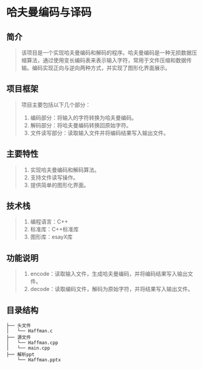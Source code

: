 # 哈夫曼编码与译码
## 简介
> 该项目是一个实现哈夫曼编码和解码的程序。哈夫曼编码是一种无损数据压缩算法，通过使用变长编码表来表示输入字符，常用于文件压缩和数据传输。编码实现正向与逆向两种方式，并实现了图形化界面展示。
## 项目框架
> 项目主要包括以下几个部分：
> 1. 编码部分：将输入的字符转换为哈夫曼编码。
> 2. 解码部分：将哈夫曼编码转换回原始字符。
> 3. 文件读写部分：读取输入文件并将编码结果写入输出文件。
## 主要特性
> 1. 实现哈夫曼编码和解码算法。
> 2. 支持文件读写操作。
> 3. 提供简单的图形化界面。
## 技术栈
> 1. 编程语言：C++
> 2. 标准库：C++标准库
> 3. 图形库：esayX库
## 功能说明
> 1. encode：读取输入文件，生成哈夫曼编码，并将编码结果写入输出文件。
> 2. decode：读取编码文件，解码为原始字符，并将结果写入输出文件。
## 目录结构
```
├── 头文件
│   └── Haffman.c
├── 源文件
│   └── Haffman.cpp
│   └── main.cpp
├── 解析ppt
    └── Haffman.pptx
```
